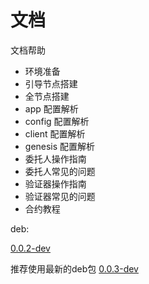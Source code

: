# 文档

文档帮助


- 环境准备
- 引导节点搭建
- 全节点搭建
- app 配置解析
- config 配置解析
- client 配置解析
- genesis 配置解析
- 委托人操作指南
- 委托人常见的问题
- 验证器操作指南
- 验证器常见的问题
- 合约教程

deb: 

[0.0.2-dev](https://github.com/HermitMatrixNetwork/HermitMatrixNetwork/releases/download/v0.0.2/hermitmatrixnetwork_0.0.2-dev_amd64.deb)

推荐使用最新的deb包
[0.0.3-dev](https://github.com/HermitMatrixNetwork/HermitMatrixNetwork/releases/download/v0.0.3/hermitmatrixnetwork_0.0.3-dev_amd64.deb)
